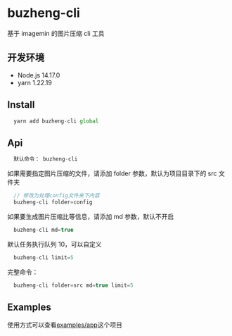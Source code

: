 # buzheng-cli

基于 imagemin 的图片压缩 cli 工具

## 开发环境

-   Node.js 14.17.0
-   yarn 1.22.19

## Install

```javascript
  yarn add buzheng-cli global
```

## Api

```javascript
  默认命令： buzheng-cli
```

如果需要指定图片压缩的文件，请添加 folder 参数，默认为项目目录下的 src 文件夹

```javascript
  // 修改为处理config文件夹下内容
  buzheng-cli folder=config
```

如果要生成图片压缩比等信息，请添加 md 参数，默认不开启

```javascript
  buzheng-cli md=true
```

默认任务执行队列 10，可以自定义

```javascript
  buzheng-cli limit=5
```

完整命令：

```javascript
  buzheng-cli folder=src md=true limit=5
```

## Examples

使用方式可以查看[examples/app](https://github.com/782042369/buzheng-cli/tree/master/examples/app)这个项目

